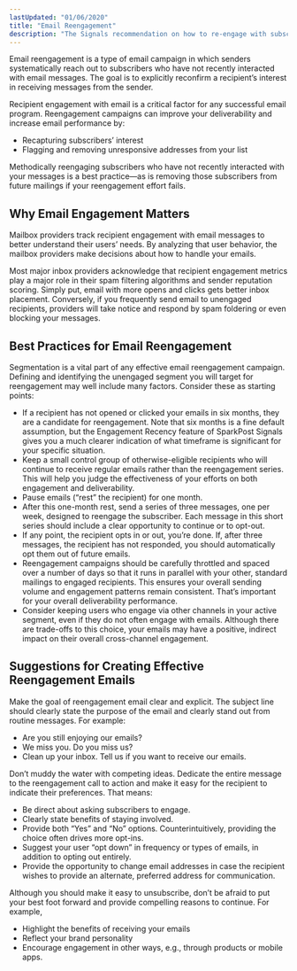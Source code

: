 ```yaml
---
lastUpdated: "01/06/2020"
title: "Email Reengagement"
description: "The Signals recommendation on how to re-engage with subscribers who have disconnected from you."
---
```


Email reengagement is a type of email campaign in which senders systematically reach out to subscribers who have not recently interacted with email messages. The goal is to explicitly reconfirm a recipient’s interest in receiving messages from the sender.

Recipient engagement with email is a critical factor for any successful email program. Reengagement campaigns can improve your deliverability and increase email performance by:

* Recapturing subscribers’ interest
* Flagging and removing unresponsive addresses from your list

Methodically reengaging subscribers who have not recently interacted with your messages is a best practice—as is removing those subscribers from future mailings if your reengagement effort fails.

## Why Email Engagement Matters

Mailbox providers track recipient engagement with email messages to better understand their users’ needs. By analyzing that user behavior, the mailbox providers make decisions about how to handle your emails.

Most major inbox providers acknowledge that recipient engagement metrics play a major role in their spam filtering algorithms and sender reputation scoring. Simply put, email with more opens and clicks gets better inbox placement. Conversely, if you frequently send email to unengaged recipients, providers will take notice and respond by spam foldering or even blocking your messages.

## Best Practices for Email Reengagement

Segmentation is a vital part of any effective email reengagement campaign. Defining and identifying the unengaged segment you will target for reengagement may well include many factors. Consider these as starting points:

* If a recipient has not opened or clicked your emails in six months, they are a candidate for reengagement. Note that six months is a fine default assumption, but the Engagement Recency feature of SparkPost Signals gives you a much clearer indication of what timeframe is significant for your specific situation.
* Keep a small control group of otherwise-eligible recipients who will continue to receive regular emails rather than the reengagement series. This will help you judge the effectiveness of your efforts on both engagement and deliverability.
* Pause emails (“rest” the recipient) for one month.
* After this one-month rest, send a series of three messages, one per week, designed to reengage the subscriber. Each message in this short series should include a clear opportunity to continue or to opt-out.
* If any point, the recipient opts in or out, you’re done. If, after three messages, the recipient has not responded, you should automatically opt them out of future emails.
* Reengagement campaigns should be carefully throttled and spaced over a number of days so that it runs in parallel with your other, standard mailings to engaged recipients. This ensures your overall sending volume and engagement patterns remain consistent. That’s important for your overall deliverability performance.
* Consider keeping users who engage via other channels in your active segment, even if they do not often engage with emails. Although there are trade-offs to this choice, your emails may have a positive, indirect impact on their overall cross-channel engagement.

## Suggestions for Creating Effective Reengagement Emails

Make the goal of reengagement email clear and explicit. The subject line should clearly state the purpose of the email and clearly stand out from routine messages. For example:

* Are you still enjoying our emails?
* We miss you. Do you miss us?
* Clean up your inbox. Tell us if you want to receive our emails.

Don’t muddy the water with competing ideas. Dedicate the entire message to the reengagement call to action and make it easy for the recipient to indicate their preferences. That means:

* Be direct about asking subscribers to engage.
* Clearly state benefits of staying involved.
* Provide both “Yes” and “No” options. Counterintuitively, providing the choice often drives more opt-ins.
* Suggest your user “opt down” in frequency or types of emails, in addition to opting out entirely.
* Provide the opportunity to change email addresses in case the recipient wishes to provide an alternate, preferred address for communication.

Although you should make it easy to unsubscribe, don’t be afraid to put your best foot forward and provide compelling reasons to continue. For example,

* Highlight the benefits of receiving your emails
* Reflect your brand personality
* Encourage engagement in other ways, e.g., through products or mobile apps.
